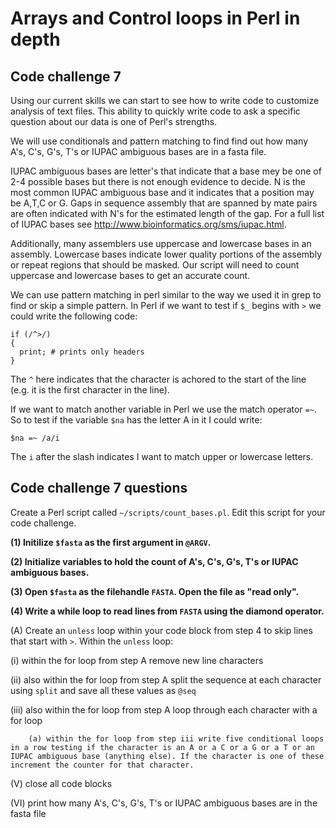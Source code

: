 Arrays and Control loops in Perl in depth 
================================================================================

## Code challenge 7

Using our current skills we can start to see how to write code to customize analysis of text files. This ability to quickly write code to ask a specific question about our data is one of Perl's strengths.

We will use conditionals and pattern matching to find find out how many A's, C's, G's, T's or IUPAC ambiguous bases are in a fasta file.

IUPAC ambiguous bases are letter's that indicate that a base mey be one of 2-4 possible bases but there is not enough evidence to decide. N is the most common IUPAC ambiguous base and it indicates that a position may be A,T,C or G. Gaps in sequence assembly that are spanned by mate pairs are often indicated with N's for the estimated length of the gap. For a full list of IUPAC bases see http://www.bioinformatics.org/sms/iupac.html.

Additionally, many assemblers use uppercase and lowercase bases in an assembly. Lowercase bases indicate lower quality portions of the assembly or repeat regions that should be masked. Our script will need to count uppercase and lowercase bases to get an accurate count.

We can use pattern matching in perl similar to the way we used it in grep to find or skip a simple pattern. In Perl if we want to test if `$_` begins with `>` we could write the following code:

```
if (/^>/)
{
  print; # prints only headers
}
```

The `^` here indicates that the character is achored to the start of the line (e.g. it is the first character in the line).

If we want to match another variable in Perl we use the match operator `=~`. So to test if the variable `$na` has the letter A in it I could write:

```
$na =~ /a/i
```

The `i` after the slash indicates I want to match upper or lowercase letters.



## Code challenge 7 questions

Create a Perl script called `~/scripts/count_bases.pl`. Edit this script for your code challenge.

**(1) Initilize `$fasta` as the first argument in `@ARGV`.**

**(2) Initialize variables to hold the count of A's, C's, G's, T's or IUPAC ambiguous bases.**

**(3) Open `$fasta` as the filehandle `FASTA`. Open the file as "read only".**

**(4) Write a while loop to read lines from `FASTA` using the diamond operator.**

(A) Create an `unless` loop within your code block from step 4 to skip lines that start with `>`. Within the `unless` loop:

(i) within the for loop from step A remove new line characters

(ii) also within the for loop from step A split the sequence at each character using `split` and save all these values as `@seq`
 
(iii) also within the for loop from step A loop through each character with a for loop
    
        (a) within the for loop from step iii write five conditional loops in a row testing if the character is an A or a C or a G or a T or an IUPAC ambiguous base (anything else). If the character is one of these increment the counter for that character.
        
(V) close all code blocks

(VI) print how many A's, C's, G's, T's or IUPAC ambiguous bases are in the fasta file

    

